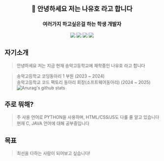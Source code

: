 <div align=center>
  
  
## 👋 안녕하세요 저는 나유호 라고 합니다
### 여러가지 하고싶은걸 하는 학생 개발자
<img src="https://img.shields.io/badge/html-E34F26?style=for-the-badge&logo=html5&logoColor=white">
<img src="https://img.shields.io/badge/css-1572B6?style=for-the-badge&logo=css3&logoColor=white">
<img src="https://img.shields.io/badge/mysql-4479A1?style=for-the-badge&logo=mysql&logoColor=white">
<img src="https://img.shields.io/badge/python-3776AB?style=for-the-badge&logo=python&logoColor=white">   
</div>

## 자기소개
> 안녕하세요 저는 지금 현재 송악고등학교에 재학중인 나유호 라고 합니다

> 송악고등학교 코딩동아리 1 부원 (2023 ~ 2024)      
> 송악고등학교 코드 팩토리 동아리 회장(소프트웨어동아리) (2024 ~ 2025)     
![Anurag's github stats](https://github-readme-stats.vercel.app/api?username=yoomin1122&show_icons=true&theme=radical)

## 주로 뭐해?
> 주 사용 언어로 PYTHON을 사용하며, HTML/CSS/JS도 다룰 줄 알고 있습니다
> 현재 C, JAVA 언어에 대해 공부중입니다

## 목표
> 최선을 다하는 사람이 되어보고 싶습니다!




